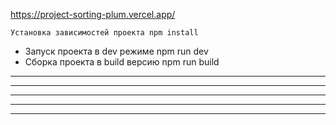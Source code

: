 
https://project-sorting-plum.vercel.app/

```Установка зависимостей проекта npm install```
- Запуск проекта в dev режиме npm run dev
- Сборка проекта в build версию npm run build
---

***

_	_	_

*  * *  *

------------
